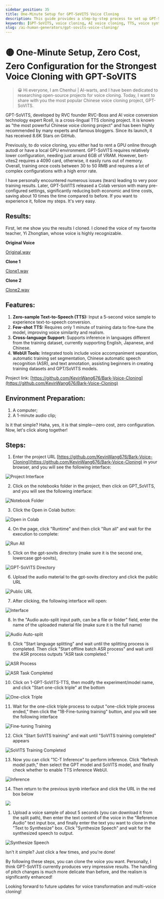 ```yaml
---
sidebar_position: 35
title: One-Minute Setup for GPT-SoVITS Voice Cloning
description: This guide provides a step-by-step process to set up GPT-SoVITS for voice cloning with minimal cost and configuration.
keywords: [GPT-SoVITS, voice cloning, AI voice cloning, TTS, voice synthesis, voice cloning setup]
slug: /ai-human-generators/gpt-sovits-voice-cloning/
---
```


# 🟡 One-Minute Setup, Zero Cost, Zero Configuration for the Strongest Voice Cloning with GPT-SoVITS

> 😀 Hi everyone, I am Chenhui | AI-warts, and I have been dedicated to researching open-source projects for voice cloning. Today, I want to share with you the most popular Chinese voice cloning project, GPT-SoVITS.

GPT-SoVITS, developed by RVC founder RVC-Boss and AI voice conversion technology expert Rcell, is a cross-lingual TTS cloning project. It is known as "the most powerful Chinese voice cloning project" and has been highly recommended by many experts and famous bloggers. Since its launch, it has received 8.6K Stars on GitHub.

Previously, to do voice cloning, you either had to rent a GPU online through autodl or have a local GPU environment. GPT-SoVITS requires relatively lower configuration, needing just around 6GB of VRAM. However, bert-vites2 requires a 4090 card, otherwise, it easily runs out of memory. Overall, training once costs between 30 to 50 RMB and requires a lot of complex configurations with a high error rate.

I have personally encountered numerous issues (tears) leading to very poor training results. Later, GPT-SoVITS released a Colab version with many pre-configured settings, significantly reducing both economic and time costs, saving about 10 times the time compared to before. If you want to experience it, follow my steps. It's very easy.

## Results:

First, let me show you the results I cloned. I cloned the voice of my favorite teacher, Yi Zhongtian, whose voice is highly recognizable.

**Original Voice**

[Original.wav](../assets/original.wav)

**Clone 1**

[Clone1.wav](../assets/clone1.wav)

**Clone 2**

[Clone2.wav](../assets/clone2.wav)

## **Features:**

1. **Zero-sample Text-to-Speech (TTS):** Input a 5-second voice sample to experience text-to-speech conversion.
2. **Few-shot TTS:** Requires only 1 minute of training data to fine-tune the model, improving voice similarity and realism.
3. **Cross-language Support:** Supports inference in languages different from the training dataset, currently supporting English, Japanese, and Chinese.
4. **WebUI Tools:** Integrated tools include voice accompaniment separation, automatic training set segmentation, Chinese automatic speech recognition (ASR), and text annotation, assisting beginners in creating training datasets and GPT/SoVITS models.

Project link: [https://github.com/KevinWang676/Bark-Voice-Cloning](https://github.com/KevinWang676/Bark-Voice-Cloning)

## Environment Preparation:

1. A computer;
2. A 1-minute audio clip;

Is it that simple? Haha, yes, it is that simple—zero cost, zero configuration. Now, let's click along together!

## Steps:

1. Enter the project URL [https://github.com/KevinWang676/Bark-Voice-Cloning](https://github.com/KevinWang676/Bark-Voice-Cloning) in your browser, and you will see the following interface:

![Project Interface](https://cdn.jsdelivr.net/gh/donttal/imgbed/img/3b968603021d768bcdfb1bc329b3eb73.png)

2. Click on the notebooks folder in the project, then click on GPT_SoVITS, and you will see the following interface:

![Notebook Folder](https://cdn.jsdelivr.net/gh/donttal/imgbed/img/f24700d6abe40bc8c1799ad8f7a642c5.png)

3. Click the Open in Colab button:

![Open in Colab](https://cdn.jsdelivr.net/gh/donttal/imgbed/img/509c7401e6e09b3a46b2392e90479724.png)

4. On the page, click "Runtime" and then click "Run all" and wait for the execution to complete:

![Run All](https://cdn.jsdelivr.net/gh/donttal/imgbed/img/19f7451d12e64698a20be1b601eb62b4.png)

5. Click on the gpt-sovits directory (make sure it is the second one, lowercase gpt-sovits),

![GPT-SoVITS Directory](https://cdn.jsdelivr.net/gh/donttal/imgbed/img/97fe8d1fa73efe32a34aa60be836c4c4.png)

6. Upload the audio material to the gpt-sovits directory and click the public URL

![Public URL](https://cdn.jsdelivr.net/gh/donttal/imgbed/img/f6222baf8214864db7d25b20851f8feb.png)

7. After clicking, the following interface will open:

![Interface](https://cdn.jsdelivr.net/gh/donttal/imgbed/img/ad7132cec1512d652a4e2c7367c4a27f.png)

8. In the "Audio auto-split input path, can be a file or folder" field, enter the name of the uploaded material file (make sure it is the full name)

![Audio Auto-split](https://cdn.jsdelivr.net/gh/donttal/imgbed/img/ef586f69f7fd82e72ced3dcc9c96fac1.png)

9. Click "Start language splitting" and wait until the splitting process is completed. Then click "Start offline batch ASR process" and wait until the ASR process outputs "ASR task completed."

![ASR Process](https://cdn.jsdelivr.net/gh/donttal/imgbed/img/c7413bef650d771e9a4998c82b94318b.png)

![ASR Task Completed](https://cdn.jsdelivr.net/gh/donttal/imgbed/img/b28b4a6702dcc79562a28d0492c0b772.png)

10. Click on 1-GPT-SoVITS-TTS, then modify the experiment/model name, and click "Start one-click triple" at the bottom

![One-click Triple](https://cdn.jsdelivr.net/gh/donttal/imgbed/img/68f972de9538cb00c9a9ce18115bc5cc.png)

11. Wait for the one-click triple process to output "one-click triple process ended," then click the "1B-Fine-tuning training" button, and you will see the following interface

![Fine-tuning Training](https://cdn.jsdelivr.net/gh/donttal/imgbed/img/fcc4706df31d982c4826862d52dc77a3.png)

12. Click "Start SoVITS training" and wait until "SoVITS training completed" appears

![SoVITS Training Completed](https://cdn.jsdelivr.net/gh/donttal/imgbed/img/932706933aada773dc24633525d017a0.png)

13. Now you can click "1C-T Inference" to perform inference. Click "Refresh model path," then select the GPT model and SoVITS model, and finally check whether to enable TTS inference WebUI.

![Inference](https://cdn.jsdelivr.net/gh/donttal/imgbed/img/0a7173f85f653daef256244ae1632d68.png)

14. Then return to the previous ipynb interface and click the URL in the red box below

![](https://cdn.jsdelivr.net/gh/donttal/imgbed/img/dfd300533c0d56668be7542f2d8d4746.png)

1. Upload a voice sample of about 5 seconds (you can download it from the split path), then enter the text content of the voice in the "Reference Audio" text input box, and finally enter the text you want to clone in the "Text to Synthesize" box. Click "Synthesize Speech" and wait for the synthesized speech to output.

![Synthesize Speech](https://cdn.jsdelivr.net/gh/donttal/imgbed/img/08183eaeb728d4c0506f09b37c5d56be.png)

Isn't it simple? Just click a few times, and you're done!

By following these steps, you can clone the voice you want. Personally, I think GPT-SoVITS currently produces very impressive results. The handling of pitch changes is much more delicate than before, and the realism is significantly enhanced!

Looking forward to future updates for voice transformation and multi-voice cloning!

